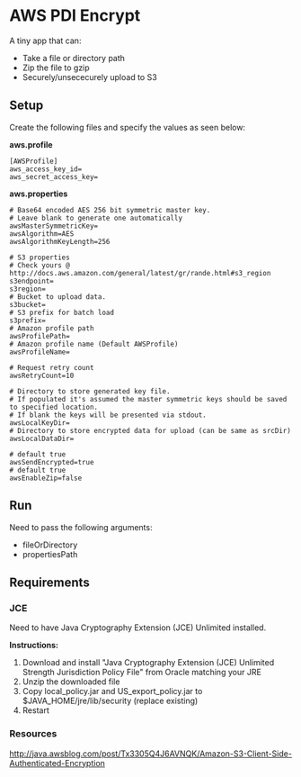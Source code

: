 # AWS PDI Encrypt

A tiny app that can:
- Take a file or directory path
- Zip the file to gzip
- Securely/unsececurely upload to S3


## Setup

Create the following files and specify the values as seen below:

**aws.profile** 
```
[AWSProfile]  
aws_access_key_id=  
aws_secret_access_key=  
```

**aws.properties**  
```
# Base64 encoded AES 256 bit symmetric master key.    
# Leave blank to generate one automatically   
awsMasterSymmetricKey=   
awsAlgorithm=AES   
awsAlgorithmKeyLength=256   

# S3 properties   
# Check yours @ http://docs.aws.amazon.com/general/latest/gr/rande.html#s3_region      
s3endpoint=   
s3region=   
# Bucket to upload data.   
s3bucket=   
# S3 prefix for batch load   
s3prefix=   
# Amazon profile path   
awsProfilePath=   
# Amazon profile name (Default AWSProfile)   
awsProfileName=   

# Request retry count   
awsRetryCount=10   

# Directory to store generated key file.      
# If populated it's assumed the master symmetric keys should be saved to specified location.      
# If blank the keys will be presented via stdout.      
awsLocalKeyDir=   
# Directory to store encrypted data for upload (can be same as srcDir)   
awsLocalDataDir=   

# default true   
awsSendEncrypted=true   
# default true   
awsEnableZip=false     
```

## Run
Need to pass the following arguments:
- fileOrDirectory
- propertiesPath



## Requirements

### JCE
Need to have Java Cryptography Extension (JCE) Unlimited installed.

**Instructions:**  
1. Download and install "Java Cryptography Extension (JCE) Unlimited Strength Jurisdiction Policy File" from Oracle matching your JRE  
2. Unzip the downloaded file  
3. Copy local_policy.jar and US_export_policy.jar to $JAVA_HOME/jre/lib/security (replace existing)  
4. Restart  


### Resources
http://java.awsblog.com/post/Tx3305Q4J6AVNQK/Amazon-S3-Client-Side-Authenticated-Encryption
